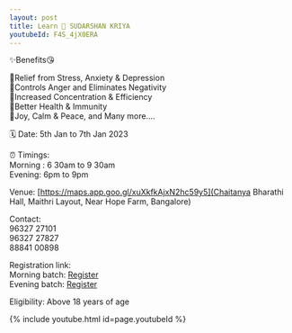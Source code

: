 ```yaml
---
layout: post
title: Learn 💫 SUDARSHAN KRIYA
youtubeId: F4S_4jX0ERA
---
```



<!--
[Stemming student burnout with SUDARSHAN KRIYA](https://youtu.be/Vlu3arLc0WE) <br/>
[Research about SUDARSHAN KRIYA](https://www.artofliving.org/in-en/research-sudarshan-kriya) <br/>
-->



✨Benefits😘 

<p>
🌟Relief from Stress, Anxiety & Depression <br/>
🌟Controls Anger and Eliminates Negativity <br/>
🌟Increased Concentration & Efficiency <br/>
🌟Better Health & Immunity <br/>
🌟Joy, Calm & Peace, and Many more.... <br/>
</p>

🗓 Date:  5th Jan to 7th Jan 2023 <br/>

⏰ Timings: <br/>
Morning : 6 30am to 9 30am <br/>
Evening:  6pm to 9pm <br/>

Venue: [https://maps.app.goo.gl/xuXkfkAjxN2hc59y5](Chaitanya Bharathi Hall, Maithri Layout, Near Hope Farm, Bangalore)  <br/>

Contact: <br/>
96327 27101  <br/>
96327 27827  <br/>
88841 00898  <br/>

Registration link: <br/>
Morning batch: [Register](https://aolt.in/751804) <br/>
Evening batch: [Register](https://aolt.in/751806) <br/>

Eligibility: Above 18 years of age

{% include youtube.html id=page.youtubeId %}
